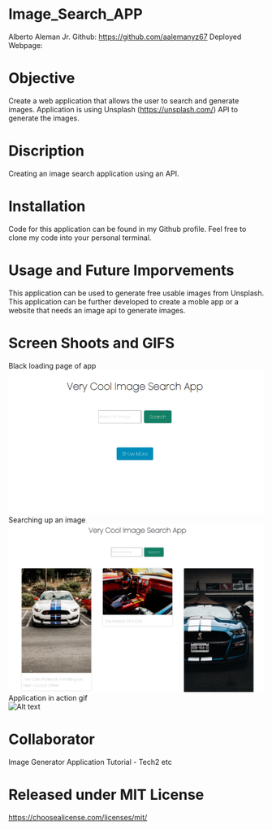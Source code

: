 # Image_Search_APP
Alberto Aleman Jr.
Github: https://github.com/aalemanyz67
Deployed Webpage: 

# Objective
Create a web application that allows the user to search and generate images. Application is using Unsplash (https://unsplash.com/) API to generate the images.

# Discription
Creating an image search application using an API.

# Installation
Code for this application can be found in my Github profile. Feel free to clone my code into your personal terminal. 


# Usage and Future Imporvements
This application can be used to generate free usable images from Unsplash. This application can be further developed to create a moble app or a website that needs an image api to generate images.

# Screen Shoots and GIFS
Black loading page of app<br>
![Alt text](<images/Blank Page.png>)
Searching up an image<br>
![Alt text](<images/Search image.png>)
Application in action gif<br>
![Alt text](<images/Image Search Gif.gif>)

# Collaborator 
Image Generator Application Tutorial - Tech2 etc


# Released under MIT License

https://choosealicense.com/licenses/mit/